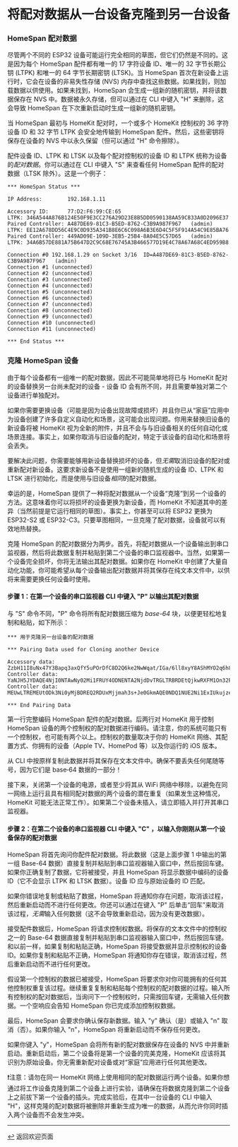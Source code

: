 <!--  原文时间：2023.4.6，翻译时间：2024.5.6，校对时间：2024.6.26   -->

# 将配对数据从一台设备克隆到另一台设备

### HomeSpan 配对数据

尽管两个不同的 ESP32 设备可能运行完全相同的草图，但它们仍然是不同的。这是因为每个 HomeSpan 配件都有唯一的 17 字符设备 ID、唯一的 32 字节长期公钥 (LTPK) 和唯一的 64 字节长期密钥 (LTSK)。当 HomeSpan 首次在新设备上运行时，它会在设备的非易失性存储 (NVS) 内存中查找这些数据。如果找到，则加载数据以供使用。如果未找到，HomeSpan 会生成一组新的随机密钥，并将该数据保存在 NVS 中。数据被永久存储，但可以通过在 CLI 中键入 "H" 来删除，这会导致 HomeSpan 在下次重新启动时生成一组新的随机密钥。

当 HomeSpan 最初与 HomeKit 配对时，一个或多个 HomeKit 控制权的 36 字符设备 ID 和 32 字节 LTPK 会安全地传输到 HomeSpan 配件。然后，这些密钥将保存在设备的 NVS 中以永久保留（但可以通过 "H" 命令擦除）。

配件设备 ID、LTPK 和 LTSK 以及每个配对控制权的设备 ID 和 LTPK 统称为设备的*配对数据*。你可以通过在 CLI 中键入 "S" 来查看任何 HomeSpan 配件的配对数据（LTSK 除外）。这是一个例子：

```
*** HomeSpan Status ***

IP Address:        192.168.1.11

Accessory ID:      77:D2:F6:99:CE:65                               LTPK: 346A544A876B124E50F9E3CC276A29D23E8B5DD0590138AA59C833A0D2096E37
Paired Controller: A487DE69-81C3-B5ED-8762-C3B9A987F967   (admin)  LTPK: EE12A678DD56C4E9C0D935A341B8E6C6C098A6B3E6D4C5F5F914A54C9E85BA76
Paired Controller: 449AD09E-109D-3EB5-25B4-8A04E5C57D65   (admin)  LTPK: 34A6B57DE881A75B647D2C9C68E76745A3B466577D19E4C78A67A68C4ED959B8

Connection #0 192.168.1.29 on Socket 3/16  ID=A487DE69-81C3-B5ED-8762-C3B9A987F967   (admin)
Connection #1 (unconnected)
Connection #2 (unconnected)
Connection #3 (unconnected)
Connection #4 (unconnected)
Connection #5 (unconnected)
Connection #6 (unconnected)
Connection #7 (unconnected)
Connection #8 (unconnected)
Connection #9 (unconnected)
Connection #10 (unconnected)
Connection #11 (unconnected)

*** End Status ***
```

### 克隆 HomeSpan 设备

由于每个设备都有一组唯一的配对数据，因此不可能简单地将已与 HomeKit 配对的设备替换另一台尚未配对的设备 - 设备 ID 会有所不同，并且需要单独对第二个设备进行单独配对。

如果你需要更换设备（可能是因为设备出现故障或损坏）并且你已从“家庭”应用中为设备创建了许多自定义自动化和场景，这可能会出现问题。你用来替换旧设备的新设备将被 HomeKit 视为全新的附件，并且不会与与旧设备相关的任何自动化或场景连接。事实上，如果你取消与旧设备的配对，特定于该设备的自动化和场景将会丢失。

要解决此问题，你需要能够用新设备替换损坏的设备，但*无需*取消旧设备的配对或重新配对新设备。这要求新设备不是使用一组新的随机生成的设备 ID、LTPK 和 LTSK 进行初始化，而是使用与旧设备*相同*的配对数据。

幸运的是，HomeSpan 提供了一种将配对数据从一个设备“克隆”到另一个设备的方法。这意味着你可以将损坏的设备更换为新设备，而 HomeKit 不知道其中的差异（当然前提是它运行相同的草图）。事实上，你甚至可以将 ESP32 更换为 ESP32-S2 或 ESP32-C3。只要草图相同，一旦克隆了配对数据，设备就可以有效地热替换。

克隆 HomeSpan 的配对数据分为两步。首先，将配对数据从一个设备输出到串口监视器，然后将此数据复制并粘贴到第二个设备的串口监视器中。当然，如果第一个设备完全损坏，你将无法输出其配对数据。如果你在 HomeKit 中创建了大量自动化功能，你可能希望从每个设备输出配对数据并将其保存在纯文本文件中，以供将来需要更换任何设备时使用。

#### 步骤 1：在第一个设备的串口监视器 CLI 中键入 "P" 以输出其配对数据

与 "S" 命令不同，"P" 命令将所有配对数据压缩为 *base-64* 块，以便更轻松地复制和粘贴，如下所示：

```
*** 用于克隆另一台设备的配对数据

*** Pairing Data used for Cloning another Device

Accessory data:  ZzbH11I8uNx47Y3Bapq3axQfY5uPOrDfC8D2Q6ke2NwWqat/IGa/6ll8xyY8AShMYO2q6h8gZr/qWXzHJjwBKExg7arqFnNsfXUjy43HgNzc6RDI6RjY6OTk6Q0U6NjUb7mHwbmWzrEWca+5frayfmp=
Controller data: YaNJH5JYDAQE4NjI0NTAwNy02Mi1FRUY4ODNENTA2NjdDvTRGLTRBRDEtQjkwRXFM1On32PKvumS+0YgVMaEo53X/TYNzg==
Controller data: MEUwLTREMEUtODk3Ni0yMjBDREQ2RDUxMjjmah3s+Je0GkmAQE0NDQ1NUE2Ni1ExIUkujzeyWfCCRWol/xecsVkjAIYDRQ==

*** End Pairing Data
```

第一行完整编码 HomeSpan 配件的配对数据。后两行对 HomeKit 用于控制 HomeSpan 设备的两个控制权的配对数据进行编码。请注意，你的系统可能只有一个控制权，也可能有两个以上。控制权的数量取决于你的 HomeKit 网络、其配置方式、你拥有的设备（Apple TV、HomePod 等）以及你运行的 iOS 版本。

从 CLI 中按原样复制此数据并将其保存在文本文件中。确保不要丢失任何尾随等号，因为它们是 base&#8209;64 数据的一部分！

接下来，关闭第一个设备的电源，或者至少将其从 WiFi 网络中移除，以避免在同一网络上运行且具有相同配对数据的两个设备的潜在重复（如果发生这种情况，HomeKit 可能无法正常工作）。如果第二个设备未插入，请立即插入并打开其串口监视器。

#### 步骤 2：在第二个设备的串口监视器 CLI 中键入 "C" ，以输入你刚刚从第一个设备保存的配对数据

HomeSpan 将首先询问你配件配对数据。将此数据（这是上面步骤 1 中输出的第一组 Base-64 数据）直接复制并粘贴到串口监视器输入窗口中，然后按回车键。如果你正确复制了数据，它将被接受，并且 HomeSpan 将显示数据中编码的设备 ID（它不会显示 LTPK 和 LTSK 数据）。设备 ID 应与原始设备的 ID 匹配。

如果你错误地复制或粘贴了数据，HomeSpan 将通知你存在问题，取消该过程，然后重新启动而不进行任何更改。你还可以通过在键入 "P" 后单击“回车”来取消该过程，*无需*输入任何数据（这不会导致重新启动，因为没有更改数据）。

接受配件数据后，HomeSpan 将请求控制权数据。将保存的文本文件中的控制权之一的 Base-64 数据直接复制并粘贴到串口监视器输入窗口中，然后按回车键。和以前一样，如果复制和粘贴正确，HomeSpan 将接受数据并显示控制权的设备 ID。如果你复制和粘贴不正确，HomeSpan 将通知你存在错误，取消该过程，然后重新启动而不进行任何更改。

假设第一个控制权的数据已被接受，HomeSpan 将要求你对你可能拥有的任何其他控制权重复该过程。继续重复复制和粘贴每个控制权的配对数据的过程。输入所有控制权的配对数据后，当询问下一个控制权时，只需按回车键，无需输入任何数据。一个空响应会告知 HomeSpan 你已完成添加控制权数据。

最后，HomeSpan 会要求你确认保存新数据。输入 "y" 确认（是）或输入 "n" 取消（否）。如果你输入 "n"，HomeSpan 将重新启动而不保存任何更改。

如果你键入 "y"，HomeSpan 会将所有新的配对数据保存在设备的 NVS 中并重新启动。重新启动后，第二个设备将是第一个设备的完美克隆，HomeKit 应该将其识别为原始设备。你无需重新配对设备或对“家庭”应用进行任何其他更改。
  
❗注意：请勿在同一 HomeKit 网络上使用相同的配对数据运行两个设备。如果你想通过将工作设备克隆到第二个设备上进行实验，请确保在将数据克隆到第二个设备上之前拔下第一个设备的插头。完成实验后，在其中一台设备的 CLI 中输入 "H"，这样克隆的配对数据将被删除并重新生成为唯一的数据，从而允许你同时插入两个设备而不会发生冲突。

---

[↩️](../README.md#resources) 返回欢迎页面

